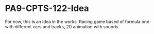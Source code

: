 # PA9-CPTS-122-Idea
For now, this is an idea in the works. Racing game  based of formula one with different cars and tracks, 2D animation with sounds. 
